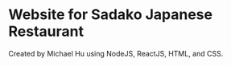 # Website for Sadako Japanese Restaurant 

Created by Michael Hu using NodeJS, ReactJS, HTML, and CSS.
